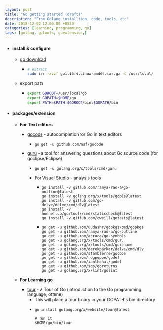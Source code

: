 ```yaml
---
layout: post
title: "Go getting started (draft)"
description: "From Golang installtion, code, tools, etc"
date: 2018-12-02 12.00.00 +0530
categories: [learning, programming, go]
tags: [golang, gotools, gpextension,]
---
```


- #### install & configure

  - [go download](https://golang.org/dl/)

      - ```bash
        # extract
        sudo tar -xvzf go1.16.4.linux-amd64.tar.gz -C /usr/local/
        ```
  - export path

      - ```bash
        export GOROOT=/usr/local/go
        export GOPATH=$HOME/go
        export PATH=$PATH:$GOROOT/bin:$GOPATH/bin
        ```

- #### packages/extension

  - **For Text editors**

    - [gocode](https://godoc.org/golang.org/x/tools/cmd/guru) - autocompletion for Go in text editors

      - ```
        go get -u github.com/nsf/gocode
        ```

    - [guru](https://godoc.org/golang.org/x/tools/cmd/guru) - a tool for answering questions about Go source code (for goclipse/Eclipse)

      - ```
        go get -u golang.org/x/tools/cmd/guru
        ```

      - For Visual Studio -  analysis tools

          - ```
            go install -v github.com/ramya-rao-a/go-outline@latest
            go install -v golang.org/x/tools/gopls@latest
            go install -v github.com/go-delve/delve/cmd/dlv@latest
            go install -v honnef.co/go/tools/cmd/staticcheck@latest
            go install -v github.com/cweill/gotests@latest
            ```
          - ```
            go get -u github.com/uudashr/gopkgs/cmd/gopkgs
            go get -u github.com/ramya-rao-a/go-outline
            go get -u github.com/acroca/go-symbols
            go get -u golang.org/x/tools/cmd/guru
            go get -u golang.org/x/tools/cmd/gorename
            go get -u github.com/derekparker/delve/cmd/dlv
            go get -u github.com/stamblerre/gocode
            go get -u github.com/rogpeppe/godef
            go get -u github.com/ianthehat/godef
            go get -u github.com/sqs/goreturns
            go get -u golang.org/x/lint/golint
            ```

  - **For Learning go**

    - [tour](https://go.dev/tour/welcome/3) - A Tour of Go (introduction to the Go programming language, offline)
      - This will place a tour binary in your GOPATH's bin directory
      - ```
        go install golang.org/x/website/tour@latest

        # run it
        $HOME/go/bin/tour
        ```
